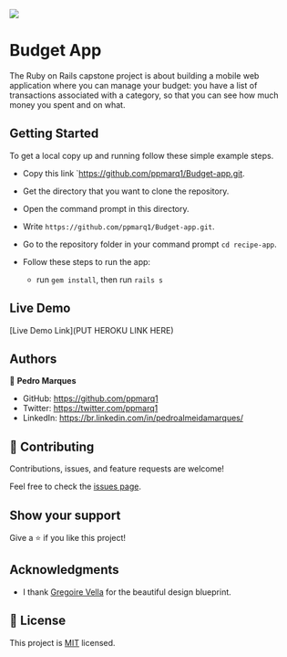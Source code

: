 ![](https://img.shields.io/badge/Microverse-blueviolet)

# Budget App

The Ruby on Rails capstone project is about building a mobile web application where you can manage your budget: you have a list of transactions associated with a category, so that you can see how much money you spent and on what.

## Getting Started
To get a local copy up and running follow these simple example steps.

- Copy this link `https://github.com/ppmarq1/Budget-app.git.
- Get the directory that you want to clone the repository.
- Open the command prompt in this directory.
- Write `https://github.com/ppmarq1/Budget-app.git`.
- Go to the repository folder in your command prompt `cd recipe-app`.

- Follow these steps to run the app:
  - run `gem install`, then run `rails s`

## Live Demo

[Live Demo Link](PUT HEROKU LINK HERE)

## Authors

👤 **Pedro Marques**

- GitHub: https://github.com/ppmarq1
- Twitter: https://twitter.com/ppmarq1
- LinkedIn: https://br.linkedin.com/in/pedroalmeidamarques/

## 🤝 Contributing

Contributions, issues, and feature requests are welcome!

Feel free to check the [issues page](https://github.com/ppmarq1/Budget-app/issues).

## Show your support

Give a ⭐️ if you like this project!

## Acknowledgments

- I thank [Gregoire Vella](https://www.behance.net/gallery/19759151/Snapscan-iOs-design-and-branding?tracking_source=) for the beautiful design blueprint.

## 📝 License

This project is [MIT](./MIT.md) licensed.
